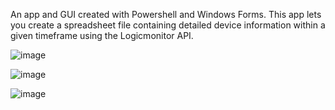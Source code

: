 An app and GUI created with Powershell and Windows Forms. This app lets you create a spreadsheet file containing detailed device information within a given timeframe using the Logicmonitor API.

![image](https://github.com/jjkallas/lm-gui/assets/39398421/3ca90e31-14bd-4a34-ae68-7417d6a1b5a2)


![image](https://github.com/jjkallas/lm-gui/assets/39398421/61c6dfcc-f4b0-4384-a59e-2d938cac261f)


![image](https://github.com/jjkallas/lm-gui/assets/39398421/b1504870-c7a3-451e-bf09-1d4544155983)
